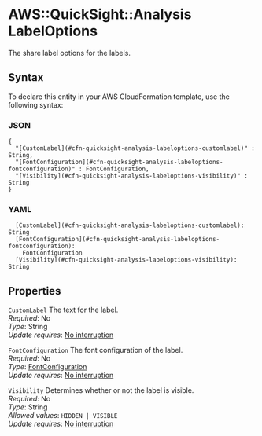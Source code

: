 # AWS::QuickSight::Analysis LabelOptions<a name="aws-properties-quicksight-analysis-labeloptions"></a>

The share label options for the labels\.

## Syntax<a name="aws-properties-quicksight-analysis-labeloptions-syntax"></a>

To declare this entity in your AWS CloudFormation template, use the following syntax:

### JSON<a name="aws-properties-quicksight-analysis-labeloptions-syntax.json"></a>

```
{
  "[CustomLabel](#cfn-quicksight-analysis-labeloptions-customlabel)" : String,
  "[FontConfiguration](#cfn-quicksight-analysis-labeloptions-fontconfiguration)" : FontConfiguration,
  "[Visibility](#cfn-quicksight-analysis-labeloptions-visibility)" : String
}
```

### YAML<a name="aws-properties-quicksight-analysis-labeloptions-syntax.yaml"></a>

```
  [CustomLabel](#cfn-quicksight-analysis-labeloptions-customlabel): String
  [FontConfiguration](#cfn-quicksight-analysis-labeloptions-fontconfiguration):
    FontConfiguration
  [Visibility](#cfn-quicksight-analysis-labeloptions-visibility): String
```

## Properties<a name="aws-properties-quicksight-analysis-labeloptions-properties"></a>

`CustomLabel` <a name="cfn-quicksight-analysis-labeloptions-customlabel"></a>
The text for the label\.  
_Required_: No  
_Type_: String  
_Update requires_: [No interruption](https://docs.aws.amazon.com/AWSCloudFormation/latest/UserGuide/using-cfn-updating-stacks-update-behaviors.html#update-no-interrupt)

`FontConfiguration` <a name="cfn-quicksight-analysis-labeloptions-fontconfiguration"></a>
The font configuration of the label\.  
_Required_: No  
_Type_: [FontConfiguration](aws-properties-quicksight-analysis-fontconfiguration.md)  
_Update requires_: [No interruption](https://docs.aws.amazon.com/AWSCloudFormation/latest/UserGuide/using-cfn-updating-stacks-update-behaviors.html#update-no-interrupt)

`Visibility` <a name="cfn-quicksight-analysis-labeloptions-visibility"></a>
Determines whether or not the label is visible\.  
_Required_: No  
_Type_: String  
_Allowed values_: `HIDDEN | VISIBLE`  
_Update requires_: [No interruption](https://docs.aws.amazon.com/AWSCloudFormation/latest/UserGuide/using-cfn-updating-stacks-update-behaviors.html#update-no-interrupt)
